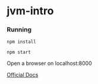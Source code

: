 # jvm-intro

### Running

`npm install`

`npm start`

Open a browser on localhost:8000

[Official Docs](https://revealjs.com/installation/)